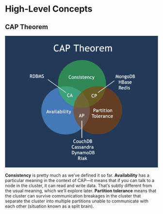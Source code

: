# High-Level Concepts
## CAP Theorem
![CAP](/img/CAP.png)

**Consistency** is pretty much as we’ve defined it so far. **Availability** has a particular meaning in the context of CAP—it means that if you can talk to a node in the cluster, it can read and write data. That’s subtly different from the usual meaning, which we’ll explore later. **Partition tolerance** means that the cluster can survive communication breakages in the cluster that separate the cluster into multiple partitions unable to communicate with each other (situation known as a split brain).

#
